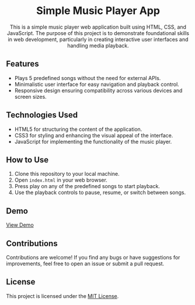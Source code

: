 <h1 align="center">Simple Music Player App</h1>

<p align="center">This is a simple music player web application built using HTML, CSS, and JavaScript. The purpose of this project is to demonstrate foundational skills in web development, particularly in creating interactive user interfaces and handling media playback.</p>

## Features

- Plays 5 predefined songs without the need for external APIs.
- Minimalistic user interface for easy navigation and playback control.
- Responsive design ensuring compatibility across various devices and screen sizes.

## Technologies Used

- HTML5 for structuring the content of the application.
- CSS3 for styling and enhancing the visual appeal of the interface.
- JavaScript for implementing the functionality of the music player.

## How to Use

1. Clone this repository to your local machine.
2. Open `index.html` in your web browser.
3. Press play on any of the predefined songs to start playback.
4. Use the playback controls to pause, resume, or switch between songs.

## Demo

[View Demo](https://amazonclone-webapp.netlify.app/)

## Contributions

Contributions are welcome! If you find any bugs or have suggestions for improvements, feel free to open an issue or submit a pull request.

## License

This project is licensed under the [MIT License](LICENSE).
